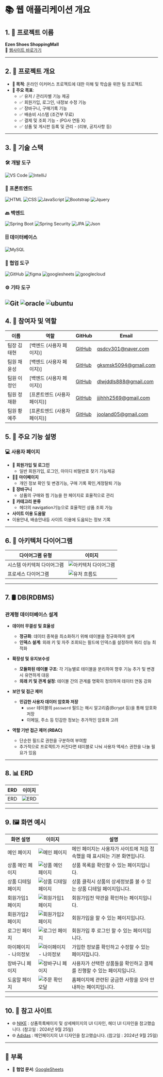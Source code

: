 # 📚 웹 애플리케이션 개요

## 1. 🚀 프로젝트 이름

**Ezen Shoes ShoppingMall**  
🔗 [웹사이트 바로가기](http://ezenshoesmall.kro.kr:8081/)

---

## 2. 📖 프로젝트 개요

- **📌 목적**: 온라인 이커머스 프로젝트에 대한 이해 및 학습을 위한 팀 프로젝트
- **🎯 주요 목표**:
  - ✅ 유저 / 관리자별 기능 제공
  - ✅ 회원가입, 로그인, 내정보 수정 기능
  - ✅ 장바구니, 구매기록 기능
  - ✅ 배송비 시스템 (조건부 무료)
  - ✅ 결제 및 조회 기능 - (PG사 연동 X)
  - ✅ 상품 및 게시판 등록 및 관리 - (리뷰, 공지사항 등)

---

## 3. 🔧 기술 스택

### 🛠️ 개발 도구

![VS Code](https://img.shields.io/badge/IDE-VS%20Code-blue?logo=visualstudiocode&logoColor=white) ![IntelliJ](https://img.shields.io/badge/IDE-IntelliJ%20IDEA-orange?logo=intellijidea&logoColor=white)

### 🎨 프론트엔드

![HTML](https://img.shields.io/badge/HTML-E34F26?logo=html5&logoColor=white) ![CSS](https://img.shields.io/badge/CSS-1572B6?logo=css3&logoColor=white) ![JavaScript](https://img.shields.io/badge/JavaScript-F7DF1E?logo=javascript&logoColor=black) ![Bootstrap](https://img.shields.io/badge/Bootstrap-7952B3?logo=bootstrap&logoColor=white) ![Jquery](https://img.shields.io/badge/jQuery-0769AD?style=flat-square&logo=jQuery&logoColor=white)

### 🔙 백엔드

![Spring Boot](https://img.shields.io/badge/Spring%20Boot-6DB33F?logo=springboot&logoColor=white) ![Spring Security](https://img.shields.io/badge/Spring%20Security-6DB33F?logo=springsecurity&logoColor=white) ![JPA](https://img.shields.io/badge/JPA-6DB33F?logo=hibernate&logoColor=white) ![Json](https://img.shields.io/badge/JSON-000000?style=flat-square&logo=json&logoColor=white)

### 🗄️ 데이터베이스

![MySQL](https://img.shields.io/badge/MySQL-4479A1?logo=mysql&logoColor=white)

### 🤝 협업 도구

![GitHub](https://img.shields.io/badge/GitHub-181717?logo=github&logoColor=white) ![figma](https://img.shields.io/badge/figma-F24E1E?logo=figma&logoColor=black) ![googlesheets](https://img.shields.io/badge/googlesheets-34A853?logo=googlesheets&logoColor=white) ![googlecloud](https://img.shields.io/badge/googlecloud-4285F4?style=flat-square&logo=googlecloud&logoColor=white)

### ⚙️ 기타 도구

## ![Git](https://img.shields.io/badge/Git-F05032?logo=git&logoColor=white) ![oracle](https://img.shields.io/badge/oracle-F80000?logo=oracle&logoColor=white) ![ubuntu](https://img.shields.io/badge/ubuntu-E95420?logo=oracle&logoColor=white)

## 4. 👥 참여자 및 역할

| 이름        | 역할 | GitHub                                   | Email                   |
| ----------- | ---- | ---------------------------------------- | ----------------------- |
| 팀장 김태현 | [백엔드 (사용자 페이지)]   | [GitHub](https://github.com/qsdcv301)    | <qsdcv301@naver.com>    |
| 팀원 채윤성 | [백엔드 (사용자 페이지)]   | [GitHub](https://github.com/ChaiTope)    | <gksmsk5094@gmail.com>  |
| 팀원 이정인 | [백엔드 (사용자 페이지)]   | [GitHub](https://github.com/GreatOvOb)   | <dlwjddls888@gmail.com> |
| 팀원 정재환 | [프론트엔드 (사용자 페이지)]   | [GitHub](https://github.com/JaeHwan2569) | <jjjhhh2569@gmail.com>  |
| 팀원 황예주 | [프론트엔드 (사용자 페이지)]   | [GitHub](https://github.com/HwangYeJoo)  | <jooland05@gmail.com>   |

## 5. 📜 주요 기능 설명

### 💻 사용자 페이지

- 🔑 **회원가입 및 로그인**
  - 일반 회원가입, 로그인, 아이디 비밀번호 찾기 기능제공
- 👩‍🦲 **마이페이지**
  - 개인 정보 확인 및 변경기능, 구매 기록 확인,계정탈퇴 기능
- 🛒 **장바구니**
  - 상품의 구매와 찜 기능을 한 페이지로 효율적으로 관리
- 📜 **카테고리 분류**
  - 헤더의 navigation기능으로 효율적인 상품 조회 가능
-  **사이트 이용 도움말**
  - 이용안내, 배송안내등 사이트 이용에 도움되는 정보 기록

---

## 6. 📐 아키텍처 다이어그램

| 다이어그램 유형            | 이미지                                                            |
| -------------------------- | ----------------------------------------------------------------- |
| 시스템 아키텍쳐 다이어그램 | ![아키텍처 다이어그램](./readme_image/00architecturediagram.PNG) |
| 프로세스 다이어그램        | ![유저 흐름도](./readme_image/01architecturediagram.PNG) |

---

## 7. 🛢️ DB(RDBMS)

### 관계형 데이터베이스 설계

- **데이터 무결성 및 효율성**

  - **정규화**: 데이터 중복을 최소화하기 위해 테이블을 정규화하여 설계
  - **인덱스 설계**: 외래 키 및 자주 조회되는 필드에 인덱스를 설정하여 쿼리 성능 최적화

- **확장성 및 유지보수성**

  - **모듈화된 테이블 구조**: 각 기능별로 테이블을 분리하여 향후 기능 추가 및 변경 시 유연하게 대응
  - **외래 키 및 관계 설정**: 테이블 간의 관계를 명확히 정의하여 데이터 연동 강화

- **보안 및 접근 제어**

  - **민감한 사용자 데이터 암호화 저장**
    - `user` 테이블의 `password` 필드는 해시 알고리즘(Bcrypt 등)을 통해 암호화 저장
    - 이메일, 주소 등 민감한 정보는 추가적인 암호화 고려

- **역할 기반 접근 제어 (RBAC)**

  - 단순한 필드로 권한을 구분하여 부여함
  - 추가적으로 프로젝트가 커진다면 테이블로 나눠 사용자 액세스 권한을 나눌 필요가 있음

---

## 8. 📊 ERD

| ERD | 이미지                            |
| --- | --------------------------------- |
| ERD | ![ERD](./readme_image/00erd.png) |

---

## 9. 🖼️ 화면 예시

| 화면 설명                         | 이미지                                                                  | 설명                                                                        |
| --------------------------------- | ----------------------------------------------------------------------- | --------------------------------------------------------------------------- |
| 메인 페이지                       | ![메인 페이지](./readme_image/main.png)                              | 메인 페이지는 사용자가 사이트에 처음 접속했을 때 표시되는 기본 화면입니다.  |
| 상품 메인 페이지                  | ![상품 메인 페이지](./readme_image/products.png)                  | 상품 목록을 확인할 수 있는 페이지입니다.              |
| 상품 디테일 페이지                | ![상품 디테일 페이지](./readme_image/productsDetail.png)                 | 상품 클릭시 상품의 상세정보를 볼 수 있는 상품 디테일 페이지입니다.          |
| 회원가입1 페이지                  | ![회원가입1 페이지](./readme_image/register.png)                      | 회원가입전 약관을 확인하는 페이지입니다.                                         |
| 회원가입2 페이지                  | ![회원가입2 페이지](./readme_image/registerOk.png)                      | 회원가입을 할 수 있는 페이지입니다.                                         |
| 로그인 페이지                     | ![로그인 페이지](./readme_image/login.png)                           | 회원가입 후 로그인 할 수 있는 페이지입니다.          |
| 마이페이지 - 나의정보             | ![마이페이지 - 나의정보](./readme_image/mypage.png)          | 가입한 정보를 확인하고 수정할 수 있는 페이지입니다.                         |
| 장바구니 페이지                   | ![장바구니 페이지](./readme_image/cart.png)                          | 사용자가 선택한 상품들을 확인하고 결제를 진행할 수 있는 페이지입니다.       |
| 도움말 페이지                    | ![주문 확인 모달](./readme_image/help.png)                          | 홈페이지에 관련된 궁금한 사항을 모아 안내하는 페이지입니다.                    |

---

## 10. 📅 참고 사이트

- 🌐 [NIKE](https://www.nike.com/kr/) : 상품목록페이지 및 상세페이지의 UI 디자인, 헤더 UI 디자인을 참고했습니다. (참고일 : 2024년 9월 25일)
- 🌐 [Adidas](https://www.adidas.co.kr/) : 메인페이지의 UI 디자인을 참고했습니다. (참고일 : 2024년 9월 25일)

---

## 📎 부록

- 📑 **협업 문서**: [GoogleSheets](https://docs.google.com/spreadsheets/d/1WWVkoUGsloOn0snaAWEqKUIScwqnn0oSytphYaBP-OQ/edit?gid=1316505573#gid=1316505573)
